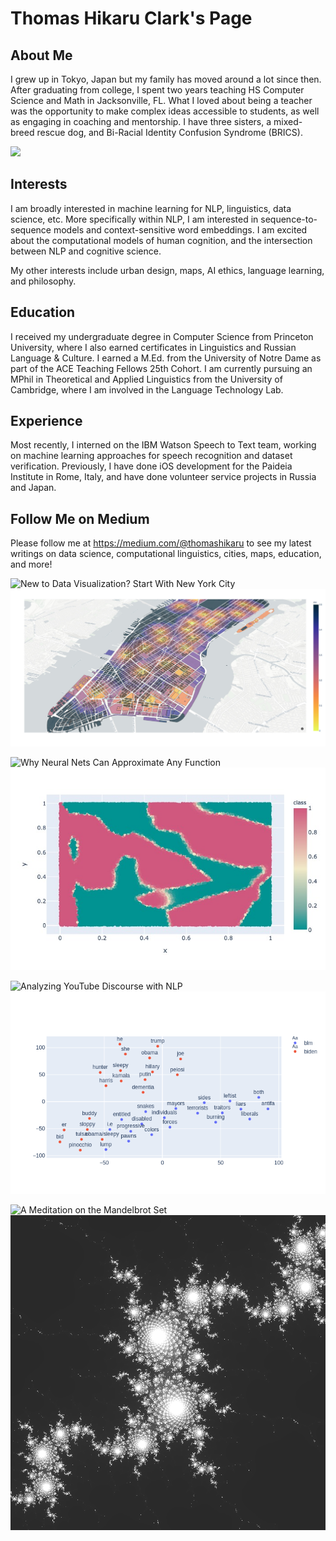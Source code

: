 # Thomas Hikaru Clark's Page

## About Me
I grew up in Tokyo, Japan but my family has moved around a lot since then. After graduating from college, I spent two years teaching HS Computer Science and Math in Jacksonville, FL. What I loved about being a teacher was the opportunity to make complex ideas accessible to students, as well as engaging in coaching and mentorship. I have three sisters, a mixed-breed rescue dog, and Bi-Racial Identity Confusion Syndrome (BRICS). 

![](pirome.jpg)

## Interests
I am broadly interested in machine learning for NLP, linguistics, data science, etc. More specifically within NLP, I am interested in sequence-to-sequence models and context-sensitive word embeddings. I am excited about the computational models of human cognition, and the intersection between NLP and cognitive science. 

My other interests include urban design, maps, AI ethics, language learning, and philosophy. 

## Education
I received my undergraduate degree in Computer Science from Princeton University, where I also earned certificates in Linguistics and Russian Language & Culture. 
I earned a M.Ed. from the University of Notre Dame as part of the ACE Teaching Fellows 25th Cohort. I am currently pursuing an MPhil in Theoretical and Applied Linguistics from the University of Cambridge, where I am involved in the Language Technology Lab. 

## Experience
Most recently, I interned on the IBM Watson Speech to Text team, working on machine learning approaches for speech recognition and dataset verification. Previously, I have done iOS development for the Paideia Institute in Rome, Italy, and have done volunteer service projects in Russia and Japan. 

## Follow Me on Medium
Please follow me at https://medium.com/@thomashikaru to see my latest writings on data science, computational linguistics, cities, maps, education, and more! 

![New to Data Visualization? Start With New York City](https://towardsdatascience.com/new-to-data-visualization-start-with-new-york-city-107785f836ab)
![](manhattan_library_dist.jpg)

![Why Neural Nets Can Approximate Any Function](https://towardsdatascience.com/why-neural-nets-can-approximate-any-function-a878768502f0)
![](2dheat.jpg)

![Analyzing YouTube Discourse with NLP](https://towardsdatascience.com/analyze-youtube-discourse-and-find-troll-bots-with-python-410daacbba6b)
![](fox_2.png)

![A Meditation on the Mandelbrot Set](https://medium.com/swlh/a-meditation-on-the-mandelbrot-set-45fcb52ab673)
![](mandelbrot16.png)

